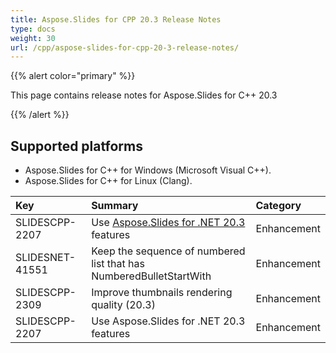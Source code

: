 ```yaml
---
title: Aspose.Slides for CPP 20.3 Release Notes
type: docs
weight: 30
url: /cpp/aspose-slides-for-cpp-20-3-release-notes/
---
```


{{% alert color="primary" %}} 

This page contains release notes for Aspose.Slides for C++ 20.3

{{% /alert %}} 
## **Supported platforms**
- Aspose.Slides for C++ for Windows (Microsoft Visual C++).
- Aspose.Slides for C++ for Linux (Clang).

|**Key**|**Summary**|**Category**|
| :- | :- | :- |
|SLIDESCPP-2207|Use [Aspose.Slides for .NET 20.3](https://docs.aspose.com/display/slidesnet/Aspose.Slides+for+.NET+20.3+Release+Notes) features|Enhancement|
|SLIDESNET-41551|Keep the sequence of numbered list that has NumberedBulletStartWith|Enhancement|
|SLIDESCPP-2309|Improve thumbnails rendering quality (20.3)|Enhancement|
|SLIDESCPP-2207|Use Aspose.Slides for .NET 20.3 features|Enhancement|

